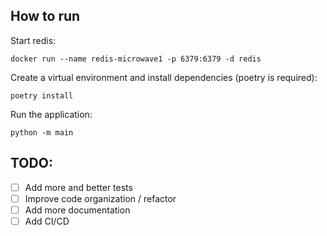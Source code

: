 ## How to run

Start redis:

```
docker run --name redis-microwave1 -p 6379:6379 -d redis
```

Create a virtual environment and install dependencies (poetry is required):

```
poetry install
```

Run the application:

```
python -m main
```


## TODO:

- [ ] Add more and better tests
- [ ] Improve code organization / refactor
- [ ] Add more documentation
- [ ] Add CI/CD
